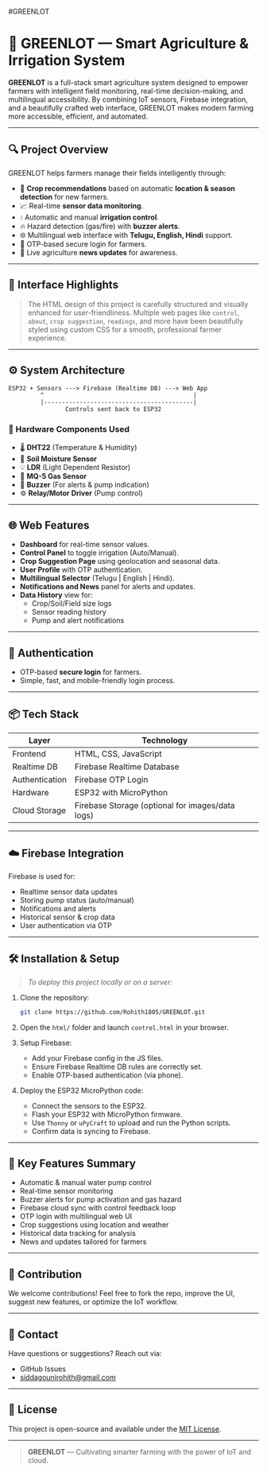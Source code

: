 #GREENLOT
# 🌿 GREENLOT — Smart Agriculture & Irrigation System

**GREENLOT** is a full-stack smart agriculture system designed to empower farmers with intelligent field monitoring, real-time decision-making, and multilingual accessibility. By combining IoT sensors, Firebase integration, and a beautifully crafted web interface, GREENLOT makes modern farming more accessible, efficient, and automated.

---

## 🔍 Project Overview

GREENLOT helps farmers manage their fields intelligently through:
- 🌾 **Crop recommendations** based on automatic **location & season detection** for new farmers.
- 📈 Real-time **sensor data monitoring**.
- 💧 Automatic and manual **irrigation control**.
- 🔥 Hazard detection (gas/fire) with **buzzer alerts**.
- 🌐 Multilingual web interface with **Telugu, English, Hindi** support.
- 📲 OTP-based secure login for farmers.
- 📰 Live agriculture **news updates** for awareness.

---

## 📸 Interface Highlights

> The HTML design of this project is carefully structured and visually enhanced for user-friendliness. Multiple web pages like `control`, `about`, `crop suggestion`, `readings`, and more have been beautifully styled using custom CSS for a smooth, professional farmer experience.

---

## ⚙️ System Architecture

```plaintext
ESP32 + Sensors ---> Firebase (Realtime DB) ---> Web App
         ^                                          |
         |------------------------------------------|
                Controls sent back to ESP32
```

### 🔧 Hardware Components Used
- 🌡️ **DHT22** (Temperature & Humidity)
- 🌱 **Soil Moisture Sensor**
- 💡 **LDR** (Light Dependent Resistor)
- 🧪 **MQ-5 Gas Sensor**
- 🔔 **Buzzer** (For alerts & pump indication)
- ⚙️ **Relay/Motor Driver** (Pump control)

---

## 🌐 Web Features

- **Dashboard** for real-time sensor values.
- **Control Panel** to toggle irrigation (Auto/Manual).
- **Crop Suggestion Page** using geolocation and seasonal data.
- **User Profile** with OTP authentication.
- **Multilingual Selector** (Telugu | English | Hindi).
- **Notifications and News** panel for alerts and updates.
- **Data History** view for:
  - Crop/Soil/Field size logs
  - Sensor reading history
  - Pump and alert notifications

---

## 🔐 Authentication

- OTP-based **secure login** for farmers.
- Simple, fast, and mobile-friendly login process.

---

## 📦 Tech Stack

| Layer         | Technology       |
|---------------|------------------|
| Frontend      | HTML, CSS, JavaScript |
| Realtime DB   | Firebase Realtime Database |
| Authentication| Firebase OTP Login |
| Hardware      | ESP32 with MicroPython |
| Cloud Storage | Firebase Storage (optional for images/data logs) |

---

## ☁️ Firebase Integration

Firebase is used for:
- Realtime sensor data updates
- Storing pump status (auto/manual)
- Notifications and alerts
- Historical sensor & crop data
- User authentication via OTP

---

## 🛠️ Installation & Setup

> _To deploy this project locally or on a server:_

1. Clone the repository:
   ```bash
   git clone https://github.com/Rohith1805/GREENLOT.git
   ```

2. Open the `html/` folder and launch `control.html` in your browser.

3. Setup Firebase:
   - Add your Firebase config in the JS files.
   - Ensure Firebase Realtime DB rules are correctly set.
   - Enable OTP-based authentication (via phone).

4. Deploy the ESP32 MicroPython code:
   - Connect the sensors to the ESP32.
   - Flash your ESP32 with MicroPython firmware.
   - Use `Thonny` or `uPyCraft` to upload and run the Python scripts.
   - Confirm data is syncing to Firebase.

---

## 🚀 Key Features Summary

-  Automatic & manual water pump control
-  Real-time sensor monitoring
-  Buzzer alerts for pump activation and gas hazard
-  Firebase cloud sync with control feedback loop
- OTP login with multilingual web UI
- Crop suggestions using location and weather
-  Historical data tracking for analysis
-  News and updates tailored for farmers

---

## 🤝 Contribution

We welcome contributions! Feel free to fork the repo, improve the UI, suggest new features, or optimize the IoT workflow.

---

## 📩 Contact

Have questions or suggestions? Reach out via:

- GitHub Issues
- siddagounirohith@gmail.com


---

## 📜 License

This project is open-source and available under the [MIT License](LICENSE).

---

> **GREENLOT** — Cultivating smarter farming with the power of IoT and cloud.
